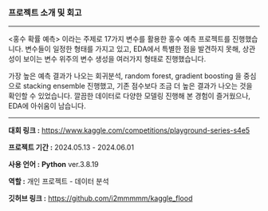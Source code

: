 ### 프로젝트 소개 및 회고
---

<홍수 확률 예측> 이라는 주제로 17가지 변수를 활용한 홍수 예측 프로젝트를 진행했습니다. 변수들이 일정한 형태를 가지고 있고, EDA에서 특별한 점을 발견하지 못해, 상관성이 보이는 변수 위주의 변수 생성을 여러가지 형태로 진행했습니다.

가장 높은 예측 결과가 나오는 회귀분석, random forest, gradient boosting 을 중심으로 stacking ensemble 진행했고, 기존 점수보다 조금 더 높은 결과가 나오는 것을 확인할 수 있었습니다. 깔끔한 데이터로 다양한 모델링 진행해 본 경험이 즐거웠으나, EDA에 아쉬움이 남습니다.  

---
**대회 링크 :** https://www.kaggle.com/competitions/playground-series-s4e5

**프로젝트 기간 :** 2024.05.13 - 2024.06.01

**사용 언어 :**  **Python** ver.3.8.19

**역할 :** 개인 프로젝트 - 데이터 분석

**깃허브 링크 :** https://github.com/i2mmmmm/kaggle_flood
